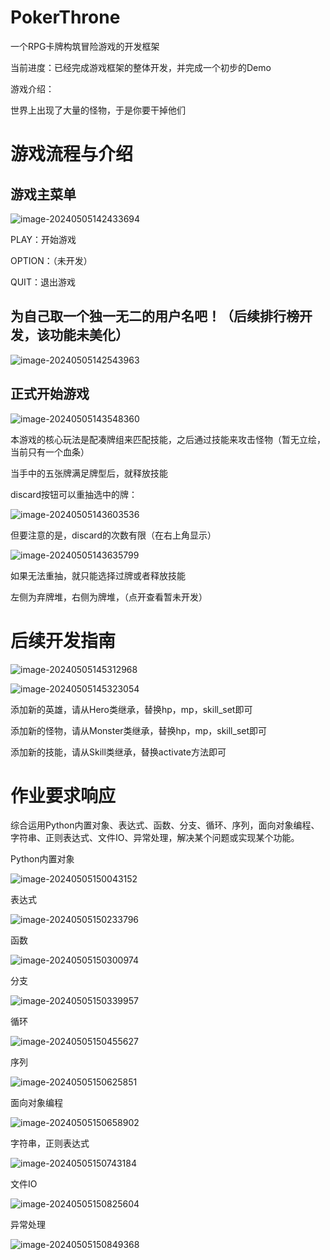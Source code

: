 # PokerThrone

一个RPG卡牌构筑冒险游戏的开发框架

当前进度：已经完成游戏框架的整体开发，并完成一个初步的Demo

游戏介绍：

世界上出现了大量的怪物，于是你要干掉他们

# 游戏流程与介绍

## 游戏主菜单

![image-20240505142433694](./markdown-img/README.assets/image-20240505142433694.png)

PLAY：开始游戏

OPTION：（未开发）

QUIT：退出游戏

## 为自己取一个独一无二的用户名吧！（后续排行榜开发，该功能未美化）

![image-20240505142543963](./markdown-img/README.assets/image-20240505142543963.png)

## 正式开始游戏

![image-20240505143548360](./markdown-img/README.assets/image-20240505143548360.png)

本游戏的核心玩法是配凑牌组来匹配技能，之后通过技能来攻击怪物（暂无立绘，当前只有一个血条）

当手中的五张牌满足牌型后，就释放技能

discard按钮可以重抽选中的牌：

![image-20240505143603536](./markdown-img/README.assets/image-20240505143603536.png)

但要注意的是，discard的次数有限（在右上角显示）

![image-20240505143635799](./markdown-img/README.assets/image-20240505143635799.png)

如果无法重抽，就只能选择过牌或者释放技能

左侧为弃牌堆，右侧为牌堆，（点开查看暂未开发）

# 后续开发指南

![image-20240505145312968](./markdown-img/README.assets/image-20240505145312968.png)

![image-20240505145323054](./markdown-img/README.assets/image-20240505145323054.png)

添加新的英雄，请从Hero类继承，替换hp，mp，skill_set即可

添加新的怪物，请从Monster类继承，替换hp，mp，skill_set即可

添加新的技能，请从Skill类继承，替换activate方法即可

# 作业要求响应

综合运用Python内置对象、表达式、函数、分支、循环、序列，面向对象编程、字符串、正则表达式、文件IO、异常处理，解决某个问题或实现某个功能。

Python内置对象

![image-20240505150043152](./markdown-img/README.assets/image-20240505150043152.png)

表达式

![image-20240505150233796](./markdown-img/README.assets/image-20240505150233796.png)

函数

![image-20240505150300974](./markdown-img/README.assets/image-20240505150300974.png)

分支

![image-20240505150339957](./markdown-img/README.assets/image-20240505150339957.png)

循环

![image-20240505150455627](./markdown-img/README.assets/image-20240505150455627.png)

序列

![image-20240505150625851](./markdown-img/README.assets/image-20240505150625851.png)

面向对象编程

![image-20240505150658902](./markdown-img/README.assets/image-20240505150658902.png)

字符串，正则表达式

![image-20240505150743184](./markdown-img/README.assets/image-20240505150743184.png)

文件IO

![image-20240505150825604](./markdown-img/README.assets/image-20240505150825604.png)

异常处理

![image-20240505150849368](./markdown-img/README.assets/image-20240505150849368.png)

